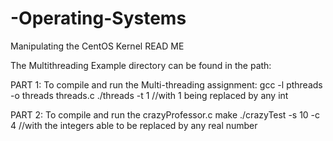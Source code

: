 # -Operating-Systems
Manipulating the CentOS Kernel
READ ME

The Multithreading Example directory can be found in the path: 

PART 1:
To compile and run the Multi-threading assignment:
gcc -l pthreads -o threads threads.c
./threads -t 1 						//with 1 being replaced by any int

PART 2:
To compile and run the crazyProfessor.c 
make
./crazyTest -s 10 -c 4 				//with the integers able to be replaced by any real number
